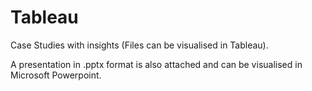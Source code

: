 # Tableau
Case Studies with insights
(Files can be visualised in Tableau).

A presentation in .pptx format is also attached and can be visualised in Microsoft Powerpoint.
